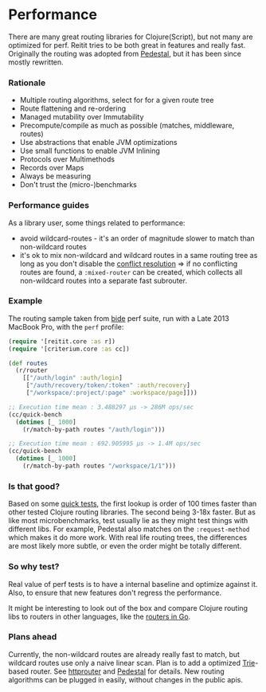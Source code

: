 # Performance

There are many great routing libraries for Clojure(Script), but not many are optimized for perf. Reitit tries to be both great in features and really fast. Originally the routing was adopted from [Pedestal](http://pedestal.io/), but it has been since mostly rewritten.

### Rationale

* Multiple routing algorithms, select for for a given route tree
* Route flattening and re-ordering
* Managed mutability over Immutability
* Precompute/compile as much as possible (matches, middleware, routes)
* Use abstractions that enable JVM optimizations
* Use small functions to enable JVM Inlining
* Protocols over Multimethods
* Records over Maps
* Always be measuring
* Don't trust the (micro-)benchmarks

### Performance guides

As a library user, some things related to performance:

* avoid wildcard-routes - it's an order of magnitude slower to match than non-wildcard routes
* it's ok to mix non-wildcard and wildcard routes in a same routing tree as long as you don't disable the [conflict resolution](basics/route_conflicts.md) => if no conflicting routes are found, a `:mixed-router` can be created, which collects all non-wildcard routes into a separate fast subrouter.

### Example

The routing sample taken from [bide](https://github.com/funcool/bide) perf suite, run with a Late 2013 MacBook Pro, with the `perf` profile:

```clj
(require '[reitit.core :as r])
(require '[criterium.core :as cc])

(def routes
  (r/router
    [["/auth/login" :auth/login]
     ["/auth/recovery/token/:token" :auth/recovery]
     ["/workspace/:project/:page" :workspace/page]]))

;; Execution time mean : 3.488297 µs -> 286M ops/sec
(cc/quick-bench
  (dotimes [_ 1000]
    (r/match-by-path routes "/auth/login")))

;; Execution time mean : 692.905995 µs -> 1.4M ops/sec
(cc/quick-bench
  (dotimes [_ 1000]
    (r/match-by-path routes "/workspace/1/1")))
```

### Is that good?

Based on some [quick tests](https://github.com/metosin/reitit/tree/master/perf-test/clj/reitit), the first lookup is order of 100 times faster than other tested Clojure routing libraries. The second being 3-18x faster. But as like most microbenchmarks, test usually lie as they might test things with different libs. For example, Pedestal also matches on the `:request-method` which makes it do more work. With real life routing trees, the differences are most likely more subtle, or even the order might be totally different.

### So why test?

Real value of perf tests is to have a internal baseline and optimize against it. Also, to ensure that new features don't regress the performance.

It might be interesting to look out of the box and compare Clojure routing libs to routers in other languages, like the [routers in Go](https://github.com/julienschmidt/go-http-routing-benchmark).

### Plans ahead

Currently, the non-wildcard routes are already really fast to match, but wildcard routes use only a naive linear scan. Plan is to add a optimized [Trie](https://en.wikipedia.org/wiki/Trie)-based router. See
[httprouter](https://github.com/julienschmidt/httprouter#how-does-it-work) and [Pedestal](https://github.com/pedestal/pedestal/pull/330) for details. New routing algorithms can be plugged in easily, without changes in the public apis.
